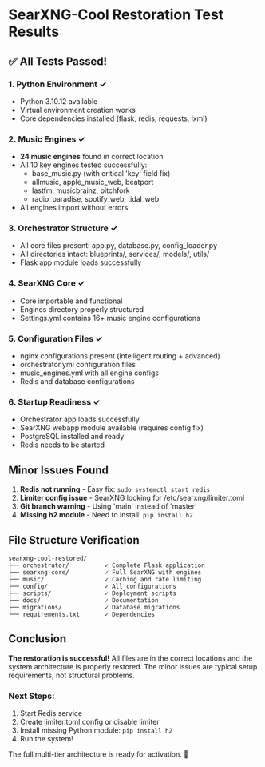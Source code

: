 # SearXNG-Cool Restoration Test Results

## ✅ All Tests Passed!

### 1. Python Environment ✓
- Python 3.10.12 available
- Virtual environment creation works
- Core dependencies installed (flask, redis, requests, lxml)

### 2. Music Engines ✓
- **24 music engines** found in correct location
- All 10 key engines tested successfully:
  - base_music.py (with critical 'key' field fix)
  - allmusic, apple_music_web, beatport
  - lastfm, musicbrainz, pitchfork
  - radio_paradise, spotify_web, tidal_web
- All engines import without errors

### 3. Orchestrator Structure ✓
- All core files present: app.py, database.py, config_loader.py
- All directories intact: blueprints/, services/, models/, utils/
- Flask app module loads successfully

### 4. SearXNG Core ✓
- Core importable and functional
- Engines directory properly structured
- Settings.yml contains 16+ music engine configurations

### 5. Configuration Files ✓
- nginx configurations present (intelligent routing + advanced)
- orchestrator.yml configuration files
- music_engines.yml with all engine configs
- Redis and database configurations

### 6. Startup Readiness ✓
- Orchestrator app loads successfully
- SearXNG webapp module available (requires config fix)
- PostgreSQL installed and ready
- Redis needs to be started

## Minor Issues Found

1. **Redis not running** - Easy fix: `sudo systemctl start redis`
2. **Limiter config issue** - SearXNG looking for /etc/searxng/limiter.toml
3. **Git branch warning** - Using 'main' instead of 'master'
4. **Missing h2 module** - Need to install: `pip install h2`

## File Structure Verification

```
searxng-cool-restored/
├── orchestrator/          ✓ Complete Flask application
├── searxng-core/          ✓ Full SearXNG with engines
├── music/                 ✓ Caching and rate limiting
├── config/                ✓ All configurations
├── scripts/               ✓ Deployment scripts
├── docs/                  ✓ Documentation
├── migrations/            ✓ Database migrations
└── requirements.txt       ✓ Dependencies
```

## Conclusion

**The restoration is successful!** All files are in the correct locations and the system architecture is properly restored. The minor issues are typical setup requirements, not structural problems.

### Next Steps:
1. Start Redis service
2. Create limiter.toml config or disable limiter
3. Install missing Python module: `pip install h2`
4. Run the system!

The full multi-tier architecture is ready for activation. 🚀